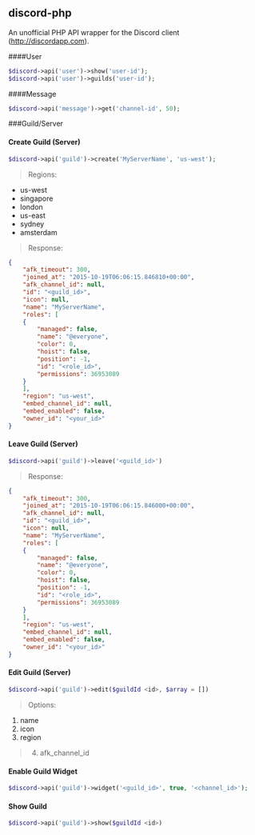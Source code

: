 ## discord-php
An unofficial PHP API wrapper for the Discord client (http://discordapp.com).  

####User

```php
$discord->api('user')->show('user-id');  
$discord->api('user')->guilds('user-id');
```

####Message

```php
$discord->api('message')->get('channel-id', 50);
```

###Guild/Server

#### Create Guild (Server)
```php
$discord->api('guild')->create('MyServerName', 'us-west');
```

> Regions:
- us-west
- singapore
- london
- us-east
- sydney
- amsterdam
>

> Response:

```json
{
    "afk_timeout": 300,
    "joined_at": "2015-10-19T06:06:15.846810+00:00",
    "afk_channel_id": null,
    "id": "<guild_id>",
    "icon": null,
    "name": "MyServerName",
    "roles": [
    {
        "managed": false,
        "name": "@everyone",
        "color": 0,
        "hoist": false,
        "position": -1,
        "id": "<role_id>",
        "permissions": 36953089
    }
    ],
    "region": "us-west",
    "embed_channel_id": null,
    "embed_enabled": false,
    "owner_id": "<your_id>"
}
```


#### Leave Guild (Server)

```php
$discord->api('guild')->leave('<guild_id>')
```

> Response: 

```json
{
    "afk_timeout": 300,
    "joined_at": "2015-10-19T06:06:15.846000+00:00",
    "afk_channel_id": null,
    "id": "<guild_id>",
    "icon": null,
    "name": "MyServerName",
    "roles": [
    {
        "managed": false,
        "name": "@everyone",
        "color": 0,
        "hoist": false,
        "position": -1,
        "id": "<role_id>",
        "permissions": 36953089
    }
    ],
    "region": "us-west",
    "embed_channel_id": null,
    "embed_enabled": false,
    "owner_id": "<your_id>"
}
```

#### Edit Guild (Server)

```php
$discord->api('guild')->edit($guildId <id>, $array = [])
```
> Options:
1. name
2. icon
3. region
>4. afk_channel_id

#### Enable Guild Widget
```php
$discord->api('guild')->widget('<guild_id>', true, '<channel_id>');
```

#### Show Guild
```php
$discord->api('guild')->show($guildId <id>)
```
